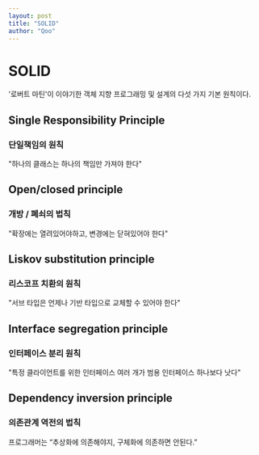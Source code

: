 ```yaml
---
layout: post
title: "SOLID"
author: "Qoo"
---
```


# SOLID
'로버트 마틴'이 이야기한 객체 지향 프로그래밍 및 설계의 다섯 가지 기본 원칙이다.

## Single Responsibility Principle
### 단일책임의 원칙
"하나의 클래스는 하나의 책임만 가져야 한다"

## Open/closed principle
### 개방 / 폐쇠의 법칙
"확장에는 열려있어야하고, 변경에는 닫혀있어야 한다"

## Liskov substitution principle 
### 리스코프 치환의 원칙
"서브 타입은 언제나 기반 타입으로 교체할 수 있어야 한다"


## Interface segregation principle 
### 인터페이스 분리 원칙
"특정 클라이언트를 위한 인터페이스 여러 개가 범용 인터페이스 하나보다 낫다"

## Dependency inversion principle
### 의존관계 역전의 법칙
프로그래머는 “추상화에 의존해야지, 구체화에 의존하면 안된다.”
